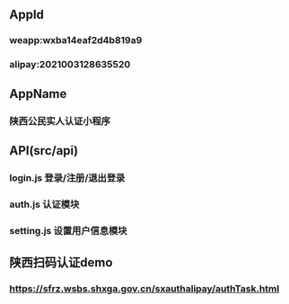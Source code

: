 ## AppId

### weapp:wxba14eaf2d4b819a9

### alipay:2021003128635520

## AppName

### 陕西公民实人认证小程序

## API(src/api)

### login.js 登录/注册/退出登录

### auth.js 认证模块

### setting.js 设置用户信息模块

## 陕西扫码认证demo

### https://sfrz.wsbs.shxga.gov.cn/sxauthalipay/authTask.html
